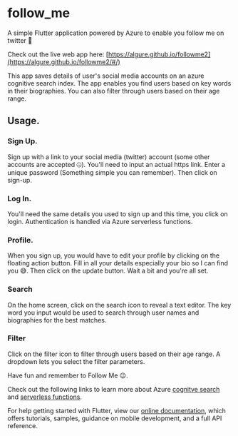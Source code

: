 # follow_me

A simple Flutter application powered by Azure to enable you follow me on twitter 🌝

Check out the live web app here: [https://algure.github.io/followme2](https://algure.github.io/followme2/#/)

This app saves details of user's social media accounts on an azure cognitive search index.
The app enables you find users based on key words in their biographies. You can also filter through users based on their age range.

## Usage.

### Sign Up.
Sign up with a link to your social media (twitter) account (some other accounts are accepted 🤐). You'll need to input an actual https link. Enter a unique password (Something simple you can remember). Then click on sign-up.

### Log In.

You'll need the same details you used to sign up and this time, you click on login.
Authentication is handled via Azure serverless functions.

### Profile.

When you sign up, you would have to edit your profile by clicking on the floating action button. Fill in all your details especially your bio so I can find you 😅. Then click on the update button. Wait a bit and you're all set.

### Search

On the home screen, click on the search icon to reveal a text editor. The key word you input would be used to search through user names and biographies for the best matches.

### Filter

Click on the filter icon to filter through users based on their age range. A dropdown lets you select the filter parameters.

Have fun and remember to Follow Me 😉.

Check out the following links to learn more about Azure [cognitve search](https://azure.microsoft.com/en-us/services/search/) and [serverless functions](https://azure.microsoft.com/en-us/services/functions/).

For help getting started with Flutter, view our
[online documentation](https://flutter.dev/docs), which offers tutorials,
samples, guidance on mobile development, and a full API reference.
